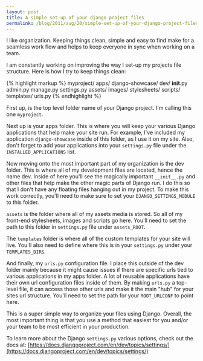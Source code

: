 ```yaml
---
layout: post
title: A simple set-up of your django project files
permalink: /blog/2011/aug/20/simple-set-up-of-your-django-project-files/
---
```


I like organization. Keeping things clean, simple and easy to find make for a seamless work flow and helps to keep everyone in sync when working on a team.

I am constantly working on improving the way I set-up my projects file structure. Here is how I try to keep things clean:

{% highlight markup %}
myproject/
  apps/
    django-showcase/
  dev/
    __init__.py
    admin.py
    manage.py
    settings.py
  assets/
   images/
   stylesheets/
   scripts/
  templates/
  urls.py
{% endhighlight  %}

First up, is the top level folder name of your Django project. I'm calling this one `myproject`.

Next up is your apps folder. This is where you will keep your various Django applications that help make your site run. For example, I've included my application `django-showcase` inside of this folder, as I use it on my site. Also, don't forget to add your applications into your `settings.py` file under the `INSTALLED_APPLICATIONS` list.

Now moving onto the most important part of my organization is the dev folder. This is where all of my development files are located, hence the name dev. Inside of here you'll see the magically important `__init__.py` and other files that help make the other magic parts of Django run. I do this so that I don't have any floating files hanging out in my project. To make this work correctly, you'll need to make sure to set your `DJANGO_SETTINGS_MODULE` to this folder.

`assets` is the folder where all of my assets media is stored. So all of my front-end stylesheets, images and scripts go here. You'll need to set the path to this folder in `settings.py` file under `assets_ROOT`.

The `templates` folder is where all of the custom templates for your site will live. You'll also need to define where this is in your `settings.py` under your `TEMPLATES_DIRS`.

And finally, my `urls.py` configuration file. I place this outside of the dev folder mainly because it might cause issues if there are specific urls tied to various applications in my apps folder. A lot of reusable applications have their own url configuration files inside of them. By making `urls.py` a top-level file, it can access those other urls and make it the main "hub" for your sites url structure. You'll need to set the path for your `ROOT_URLCONF` to point here.

This is a super simple way to organize your files using Django. Overall, the most important thing is that you use a method that easiest for you and/or your team to be most efficient in your production.

To learn more about the Django `settings.py` various options, check out the docs at:
[https://docs.djangoproject.com/en/dev/topics/settings/](https://docs.djangoproject.com/en/dev/topics/settings/)
